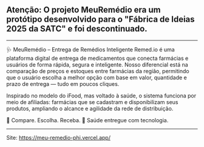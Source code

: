 ## Atenção: O projeto MeuRemédio era um protótipo desenvolvido para o "Fábrica de Ideias 2025 da SATC" e foi descontinuado.

---

🩺 MeuRemédio – Entrega de Remédios Inteligente
Remed.io é uma plataforma digital de entrega de medicamentos que conecta farmácias e usuários de forma rápida, segura e inteligente. Nosso diferencial está na comparação de preços e estoques entre farmácias da região, permitindo que o usuário escolha a melhor opção com base em valor, quantidade e prazo de entrega — tudo em poucos cliques.

Inspirado no modelo do iFood, mas voltado à saúde, o sistema funciona por meio de afiliadas: farmácias que se cadastram e disponibilizam seus produtos, ampliando o alcance e agilidade da rede de distribuição.

💊 Compare. Escolha. Receba.
🚀 Saúde entregue com tecnologia.

---

Site: https://meu-remedio-phi.vercel.app/
